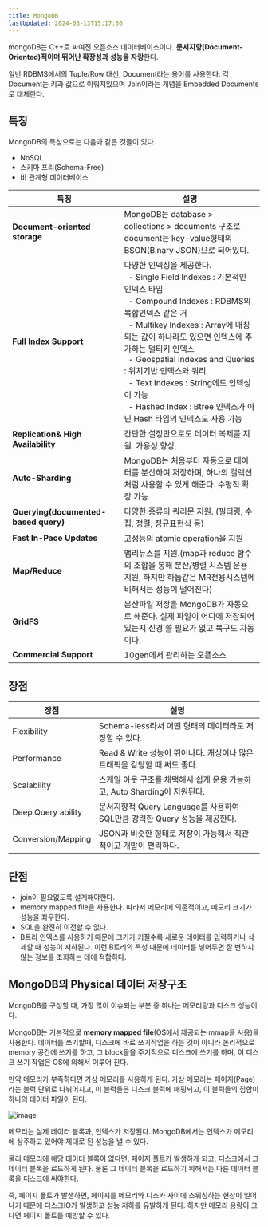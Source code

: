 ```yaml
---
title: MongoDB
lastUpdated: 2024-03-13T15:17:56
---
```


mongoDB는 C++로 짜여진 오픈소스 데이터베이스이다. **문서지향(Document-Oriented)적이며 뛰어난 확장성과 성능을 자랑**한다.

일반 RDBMS에서의 Tuple/Row 대신, Document라는 용어를 사용한다. 각 Document는 키과 값으로 이뤄져있으며 Join이라는 개념을 Embedded Documents로 대체한다.

## 특징

MongoDB의 특성으로는 다음과 같은 것들이 있다.

- NoSQL
- 스키마 프리(Schema-Free)
- 비 관계형 데이터베이스



|특징|설명|
|-|-|
|**Document-oriented storage**|MongoDB는 database > collections > documents 구조로 document는 key-value형태의 BSON(Binary JSON)으로 되어있다.|
|**Full Index Support**|다양한 인덱싱을 제공한다.<br>&nbsp;&nbsp;- Single Field Indexes : 기본적인 인덱스 타입<br>&nbsp;&nbsp;- Compound Indexes : RDBMS의 복합인덱스 같은 거<br>&nbsp;&nbsp;- Multikey Indexes : Array에 매칭되는 값이 하나라도 있으면 인덱스에 추가하는 멀티키 인덱스<br>&nbsp;&nbsp;- Geospatial Indexes and Queries : 위치기반 인덱스와 쿼리<br>&nbsp;&nbsp;- Text Indexes : String에도 인덱싱이 가능<br>&nbsp;&nbsp;- Hashed Index : Btree 인덱스가 아닌 Hash 타입의 인덱스도 사용 가능|
|**Replication& High Availability**|간단한 설정만으로도 데이터 복제를 지원. 가용성 향상.|
|**Auto-Sharding**|MongoDB는 처음부터 자동으로 데이터를 분산하여 저장하며, 하나의 컬렉션처럼 사용할 수 있게 해준다. 수평적 확장 가능|
|**Querying(documented-based query)**|다양한 종류의 쿼리문 지원. (필터링, 수집, 정렬, 정규표현식 등)|
|**Fast In-Pace Updates**|고성능의 atomic operation을 지원|
|**Map/Reduce**|맵리듀스를 지원.(map과 reduce 함수의 조합을 통해 분산/병렬 시스템 운용 지원, 하지만 하둡같은 MR전용시스템에 비해서는 성능이 떨어진다)|
|**GridFS**|분산파일 저장을 MongoDB가 자동으로 해준다. 실제 파일이 어디에 저장되어 있는지 신경 쓸 필요가 없고 복구도 자동이다.|
|**Commercial Support**|10gen에서 관리하는 오픈소스|

## 장점

|장점|설명|
|-|-|
|Flexibility|Schema-less라서 어떤 형태의 데이터라도 저장할 수 있다.|
|Performance|Read & Write 성능이 뛰어나다. 캐싱이나 많은 트래픽을 감당할 때 써도 좋다.|
|Scalability|스케일 아웃 구조를 채택해서 쉽게 운용 가능하고, Auto Sharding이 지원된다.|
|Deep Query ability|문서지향적 Query Language를 사용하여 SQL만큼 강력한 Query 성능을 제공한다.|
|Conversion/Mapping|JSON과 비슷한 형태로 저장이 가능해서 직관적이고 개발이 편리하다.|

## 단점

- join이 필요없도록 설계해야한다.
- memory mapped file을 사용한다. 따라서 메모리에 의존적이고, 메모리 크기가 성능을 좌우한다.
- SQL을 완전히 이전할 수 없다.
- B트리 인덱스를 사용하기 때문에 크기가 커질수록 새로운 데이터를 입력하거나 삭제할 때 성능이 저하된다. 이런 B트리의 특성 때문에 데이터를 넣어두면 잘 변하지않는 정보를 조회하는 데에 적합하다.

## MongoDB의 Physical 데이터 저장구조

MongoDB를 구성할 때, 가장 많이 이슈되는 부분 중 하나는 메모리량과 디스크 성능이다.
 
MongoDB는 기본적으로 **memory mapped file**(OS에서 제공되는 mmap을 사용)을 사용한다. 데이터를 쓰기할때, 디스크에 바로 쓰기작업을 하는 것이 아니라 논리적으로 memory 공간에 쓰기를 하고, 그 block들을 주기적으로 디스크에 쓰기를 하며, 이 디스크 쓰기 작업은 OS에 의해서 이루어 진다.
 
만약 메모리가 부족하다면 가상 메모리를 사용하게 된다. 가상 메모리는 페이지(Page)라는 블럭 단위로 나뉘어지고, 이 블럭들은 디스크 블럭에 매핑되고, 이 블럭들의 집합이 하나의 데이터 파일이 된다.
 
![image](https://user-images.githubusercontent.com/81006587/206588762-f4103a3d-a146-4d41-a26d-60cd14cdddb5.png)

메모리는 실제 데이터 블록과, 인덱스가 저장된다. MongoDB에서는 인덱스가 메모리에 상주하고 있어야 제대로 된 성능을 낼 수 있다.

물리 메모리에 해당 데이터 블록이 없다면, 페이지 폴트가 발생하게 되고, 디스크에서 그 데이터 블록을 로드하게 된다. 물론 그 데이터 블록을 로드하기 위해서는 다른 데이터 블록을 디스크에 써야한다.
 
즉, 페이지 폴트가 발생하면, 페이지를 메모리와 디스카 사이에 스위칭하는 현상이 일어나기 때문에 디스크IO가 발생하고 성능 저하를 유발하게 된다. 하지만 메모리 용량이 크다면 페이지 폴트를 예방할 수 있다.